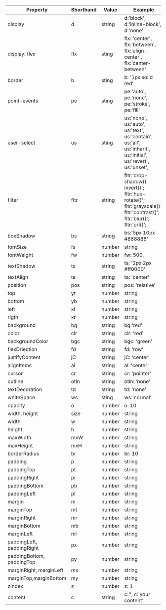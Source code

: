 ﻿| Property                  | Shorthand | Value           | Example                                                                                                                 |
|---------------------------|-----------|-----------------|-------------------------------------------------------------------------------------------------------------------------|
| display                   | d         | string          | d:'block', d:'inline-block', d:'none'                                                                                   |
| display: flex             | flx       | sting           | flx: 'center', flx:'between', flx:'align-center', flx:'center-between'                                                  |
| border                    | b         | sting           | b: '1px solid red'                                                                                                      |
| point-events              | pe        | sting           | pe:'auto', pe:'none', pe:'stroke', pe:'fill'                                                                            |
| user-select               | us        | sting           | us:'none', us:'auto', us:'text', us:'contain', us:'all', us:'inherit', us:'initial', us:'revert', us:'unset',           |
| filter                    | fltr      | string          | fltr:'drop-shadow() invert()'; fltr:'hue-rotate()'; fltr:'grayscale()'; fltr:'contrast()'; fltr:'blur()'; fltr:'url()'; |
| boxShadow                 | bs        | string          | bs:'5px 10px #888888'                                                                                                   |
| fontSize                  | fs        | number | string | fs: 10, fs: '10px', fs:'10rem';                                                                                         |
| fontWeight                | fw        | number          | fw: 500,                                                                                                                |
| textShadow                | ts        | string          | ts: '2px 2px #ff0000'                                                                                                   |
| textAlign                 | ta        | string          | ta: 'center'                                                                                                            |
| position                  | pos       | string          | pos: 'relative'                                                                                                         |
| top                       | yt        | number | string | yt: 10, yt: '10px', yt:'10%'                                                                                            |
| bottom                    | yb        | number | string | yb: 10, yb: '10px', yb:'10%'                                                                                            |
| left                      | xl        | number | string | xl: 10, xl: '10px', xl:'10%'                                                                                            |
| rigth                     | xr        | number | string | xr: 10, xr: '10px', xr:'10%'                                                                                            |
| background                | bg        | string          | bg:'red'                                                                                                                |
| color                     | clr       | string          | clr: 'red'                                                                                                              |
| backgroundColor           | bgc       | string          | bgc: 'green'                                                                                                            |
| flexDriection             | fd        | string          | fd: 'row'                                                                                                               |
| justifyContent            | jC        | string          | jC: 'center'                                                                                                            |
| alignItems                | aI        | string          | al: 'center'                                                                                                            |
| cursor                    | cr        | string          | cr: 'pointer'                                                                                                           |
| outline                   | otln      | string          | otln: 'none'                                                                                                            |
| textDecoration            | td        | string          | td: 'none'                                                                                                              |
| whiteSpace                | ws        | sting           | ws:'normal'                                                                                                             |
| opacity                   | o         | number          | o: 10                                                                                                                   |
| width, height             | size      | number | string | size: 10, size: '10px'                                                                                                  |
| width                     | w         | number | string | w: 10, w: '10px'                                                                                                        |
| height                    | h         | number | string | h: 10, h: '10px'                                                                                                        |
| maxWidth                  | mxW       | number | string | mxW: 10, mxW: '10px'                                                                                                    |
| maxHeight                 | mxH       | number | string | mxH: 10, mxH: '10px'                                                                                                    |
| borderRadius              | br        | number          | br: 10                                                                                                                  |
| padding                   | p         | number | string | p: 10, p: '10px'                                                                                                        |
| paddingTop                | pt        | number | string | pt: 10, pt: '10px'                                                                                                      |
| paddingRight              | pr        | number | string | pr: 10, pr: '10px'                                                                                                      |
| paddingBottom             | pb        | number | string | pb: 10, pb: '10px'                                                                                                      |
| paddingLeft               | pl        | number | string | pl: 10, pl: '10px'                                                                                                      |
| margin                    | m         | number | string | m: 10, m: '10px'                                                                                                        |
| marginTop                 | mt        | number | string | mt: 10, mt: '10px'                                                                                                      |
| marginRight               | mr        | number | string | mr: 10, mr: '10px'                                                                                                      |
| marginBottom              | mb        | number | string | mb: 10, mb: '10px'                                                                                                      |
| marginLeft                | ml        | number | string | ml: 10, ml: '10px'                                                                                                      |
| paddingLeft, paddingRight | px        | number | string | px: 10, px: '10px'                                                                                                      |
| paddingBottom, paddingTop | py        | number | string | py: 10, py: '10px'                                                                                                      |
| marginRight, marginLeft   | mx        | number | string | mx: 10, mx: '10px'                                                                                                      |
| marginTop,marginBottom    | my        | number | string | my: 10, my: '10px'                                                                                                      |
| zIndex                    | z         | number          | z: 1                                                                                                                    |
| content                   | c         | string          | c:'', c:'your content'                                                                                                  |
